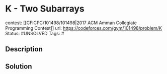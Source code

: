 # K - Two Subarrays

contest: [[CFICPC/101498/101498|2017 ACM Amman Collegiate Programming Contest]]
url: https://codeforces.com/gym/101498/problem/K
Status: #UNSOLVED
Tags: #

## Description

## Solution

